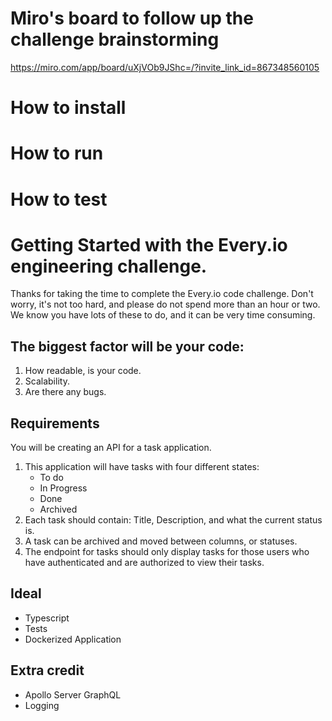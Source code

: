 # Miro's board to follow up the challenge brainstorming
https://miro.com/app/board/uXjVOb9JShc=/?invite_link_id=867348560105

# How to install

# How to run

# How to test

# Getting Started with the Every.io engineering challenge.

Thanks for taking the time to complete the Every.io code challenge. Don't worry, it's not too hard, and please do not spend more than an hour or two. We know you have lots of these to do, and it can be very time consuming.

## The biggest factor will be your code:

1. How readable, is your code.
2. Scalability.
3. Are there any bugs.

## Requirements

You will be creating an API for a task application.

1. This application will have tasks with four different states:
   - To do
   - In Progress
   - Done
   - Archived
2. Each task should contain: Title, Description, and what the current status is.
3. A task can be archived and moved between columns, or statuses.
4. The endpoint for tasks should only display tasks for those users who have authenticated and are authorized to view their tasks.

## Ideal

- Typescript
- Tests
- Dockerized Application

## Extra credit

- Apollo Server GraphQL
- Logging
